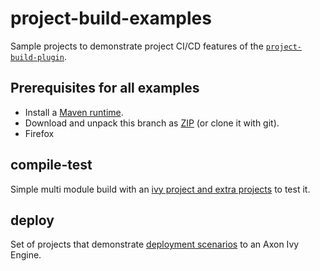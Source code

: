 # project-build-examples
Sample projects to demonstrate project CI/CD features of the [`project-build-plugin`](http://axonivy.github.io/project-build-plugin/snapshot).

## Prerequisites for all examples
- Install a [Maven runtime](https://maven.apache.org/install.html).
- Download and unpack this branch as [ZIP](https://github.com/axonivy/project-build-examples/archive/master.zip) (or clone it with git).
- Firefox

## compile-test
Simple multi module build with an [ivy project and extra projects](compile-test) to test it.

## deploy
Set of projects that demonstrate [deployment scenarios](deploy) to an Axon Ivy Engine.
